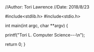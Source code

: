 //Author: Tori Lawrence
//Date: 2018/8/23
 
 
 
 
#include<stdlib.h>
#include<stdio.h>

int main(int argc, char **argv) {

  printf("Tori L. Computer Science---\n");

  return 0;
}
